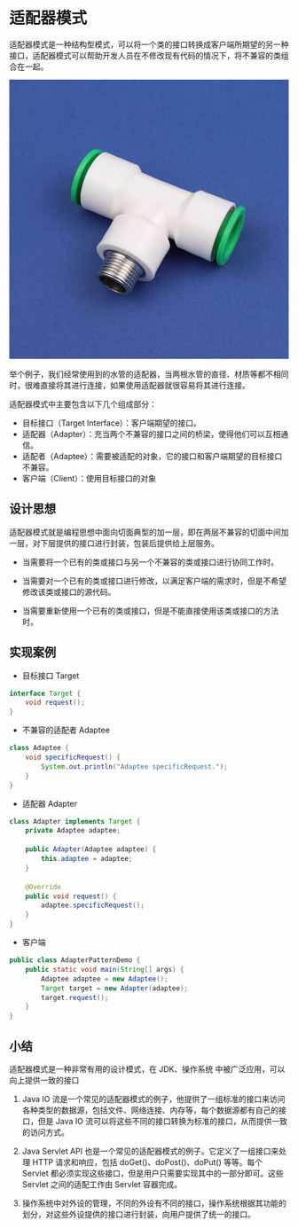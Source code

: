 # 适配器模式

适配器模式是一种结构型模式，可以将一个类的接口转换成客户端所期望的另一种接口，适配器模式可以帮助开发人员在不修改现有代码的情况下，将不兼容的类组合在一起。


![](../../../../assets/adapter-pattern/2024-04-29-09-32-43.png)

举个例子，我们经常使用到的水管的适配器，当两根水管的直径、材质等都不相同时，很难直接将其进行连接，如果使用适配器就很容易将其进行连接。

适配器模式中主要包含以下几个组成部分：

- 目标接口（Target Interface）：客户端期望的接口。
- 适配器（Adapter）：充当两个不兼容的接口之间的桥梁，使得他们可以互相通信。
- 适配者（Adaptee）：需要被适配的对象，它的接口和客户端期望的目标接口不兼容。
- 客户端（Client）：使用目标接口的对象

## 设计思想

适配器模式就是编程思想中面向切面典型的加一层，即在两层不兼容的切面中间加一层，对下层提供的接口进行封装，包装后提供给上层服务。

- 当需要将一个已有的类或接口与另一个不兼容的类或接口进行协同工作时。

- 当需要对一个已有的类或接口进行修改，以满足客户端的需求时，但是不希望修改该类或接口的源代码。

- 当需要重新使用一个已有的类或接口，但是不能直接使用该类或接口的方法时。

## 实现案例

- 目标接口 Target

```java
interface Target {
    void request();
}
```
- 不兼容的适配者 Adaptee

```java
class Adaptee {
    void specificRequest() {
        System.out.println("Adaptee specificRequest.");
    }
}
```

- 适配器 Adapter

```java
class Adapter implements Target {
    private Adaptee adaptee;

    public Adapter(Adaptee adaptee) {
        this.adaptee = adaptee;
    }

    @Override
    public void request() {
        adaptee.specificRequest();
    }
}
```

- 客户端

```java
public class AdapterPatternDemo {
    public static void main(String[] args) {
        Adaptee adaptee = new Adaptee();
        Target target = new Adapter(adaptee);
        target.request();
    }
}
```

## 小结


适配器模式是一种非常有用的设计模式，在 JDK、操作系统 中被广泛应用，可以向上提供一致的接口

1. Java IO 流是一个常见的适配器模式的例子，他提供了一组标准的接口来访问各种类型的数据源，包括文件、网络连接、内存等，每个数据源都有自己的接口，但是 Java IO 流可以将这些不同的接口转换为标准的接口，从而提供一致的访问方式。

2. Java Servlet API 也是一个常见的适配器模式的例子。它定义了一组接口来处理 HTTP 请求和响应，包括 doGet()、doPost()、doPut() 等等。每个 Servlet 都必须实现这些接口，但是用户只需要实现其中的一部分即可。这些 Servlet 之间的适配工作由 Servlet 容器完成。

3. 操作系统中对外设的管理，不同的外设有不同的接口，操作系统根据其功能的划分，对这些外设提供的接口进行封装，向用户提供了统一的接口。